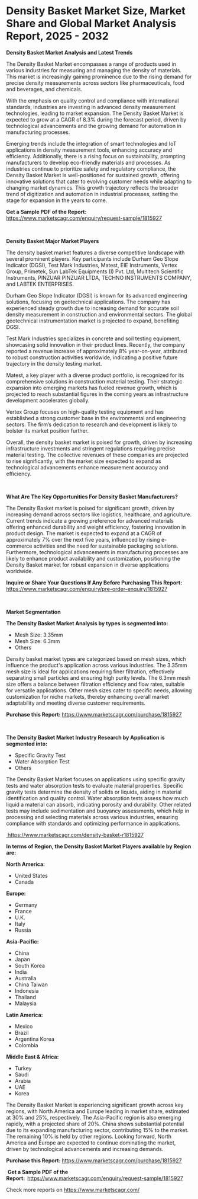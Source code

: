<p><h1>Density Basket Market Size, Market Share and Global Market Analysis Report, 2025 - 2032</h1></p><p><strong>Density Basket Market Analysis and Latest Trends</strong></p>
<p><p>The Density Basket Market encompasses a range of products used in various industries for measuring and managing the density of materials. This market is increasingly gaining prominence due to the rising demand for precise density measurements across sectors like pharmaceuticals, food and beverages, and chemicals. </p><p>With the emphasis on quality control and compliance with international standards, industries are investing in advanced density measurement technologies, leading to market expansion. The Density Basket Market is expected to grow at a CAGR of 8.3% during the forecast period, driven by technological advancements and the growing demand for automation in manufacturing processes. </p><p>Emerging trends include the integration of smart technologies and IoT applications in density measurement tools, enhancing accuracy and efficiency. Additionally, there is a rising focus on sustainability, prompting manufacturers to develop eco-friendly materials and processes. As industries continue to prioritize safety and regulatory compliance, the Density Basket Market is well-positioned for sustained growth, offering innovative solutions that cater to evolving customer needs while adapting to changing market dynamics. This growth trajectory reflects the broader trend of digitization and automation in industrial processes, setting the stage for expansion in the years to come.</p></p>
<p><strong>Get a Sample PDF of the Report:&nbsp;</strong> <a href="https://www.marketscagr.com/enquiry/request-sample/1815927?utm_campaign=2335&utm_medium=2&utm_source=Github&utm_content=ia&utm_term=19022025&utm_id=density-basket">https://www.marketscagr.com/enquiry/request-sample/1815927</a></p>
<p>&nbsp;</p>
<p><strong>Density Basket Major Market Players</strong></p>
<p><p>The density basket market features a diverse competitive landscape with several prominent players. Key participants include Durham Geo Slope Indicator (DGSI), Test Mark Industries, Matest, EIE Instruments, Vertex Group, Primetek, Sun LabTek Equipments (I) Pvt. Ltd, Multitech Scientific Instruments, PINZUAR PINZUAR LTDA, TECHNO INSTRUMENTS COMPANY, and LABTEK ENTERPRISES.</p><p>Durham Geo Slope Indicator (DGSI) is known for its advanced engineering solutions, focusing on geotechnical applications. The company has experienced steady growth due to increasing demand for accurate soil density measurement in construction and environmental sectors. The global geotechnical instrumentation market is projected to expand, benefiting DGSI.</p><p>Test Mark Industries specializes in concrete and soil testing equipment, showcasing solid innovation in their product lines. Recently, the company reported a revenue increase of approximately 8% year-on-year, attributed to robust construction activities worldwide, indicating a positive future trajectory in the density testing market.</p><p>Matest, a key player with a diverse product portfolio, is recognized for its comprehensive solutions in construction material testing. Their strategic expansion into emerging markets has fueled revenue growth, which is projected to reach substantial figures in the coming years as infrastructure development accelerates globally.</p><p>Vertex Group focuses on high-quality testing equipment and has established a strong customer base in the environmental and engineering sectors. The firm’s dedication to research and development is likely to bolster its market position further.</p><p>Overall, the density basket market is poised for growth, driven by increasing infrastructure investments and stringent regulations requiring precise material testing. The collective revenues of these companies are projected to rise significantly, with the market size expected to expand as technological advancements enhance measurement accuracy and efficiency.</p></p>
<p>&nbsp;</p>
<p><strong>What Are The Key Opportunities For Density Basket Manufacturers?</strong></p>
<p><p>The Density Basket market is poised for significant growth, driven by increasing demand across sectors like logistics, healthcare, and agriculture. Current trends indicate a growing preference for advanced materials offering enhanced durability and weight efficiency, fostering innovation in product design. The market is expected to expand at a CAGR of approximately 7% over the next five years, influenced by rising e-commerce activities and the need for sustainable packaging solutions. Furthermore, technological advancements in manufacturing processes are likely to enhance product availability and customization, positioning the Density Basket market for robust expansion in diverse applications worldwide.</p></p>
<p><strong>Inquire or Share Your Questions If Any Before Purchasing This Report:</strong> <a href="https://www.marketscagr.com/enquiry/pre-order-enquiry/1815927?utm_campaign=2335&utm_medium=2&utm_source=Github&utm_content=ia&utm_term=19022025&utm_id=density-basket">https://www.marketscagr.com/enquiry/pre-order-enquiry/1815927</a></p>
<p>&nbsp;</p>
<p><strong>Market Segmentation</strong></p>
<p><strong>The Density Basket Market Analysis by types is segmented into:</strong></p>
<p><ul><li>Mesh Size: 3.35mm</li><li>Mesh Size: 6.3mm</li><li>Others</li></ul></p>
<p><p>Density basket market types are categorized based on mesh sizes, which influence the product's application across various industries. The 3.35mm mesh size is ideal for applications requiring finer filtration, effectively separating small particles and ensuring high purity levels. The 6.3mm mesh size offers a balance between filtration efficiency and flow rates, suitable for versatile applications. Other mesh sizes cater to specific needs, allowing customization for niche markets, thereby enhancing overall market adaptability and meeting diverse customer requirements.</p></p>
<p><strong>Purchase this Report:&nbsp;</strong><a href="https://www.marketscagr.com/purchase/1815927?utm_campaign=2335&utm_medium=2&utm_source=Github&utm_content=ia&utm_term=19022025&utm_id=density-basket">https://www.marketscagr.com/purchase/1815927</a></p>
<p>&nbsp;</p>
<p><strong>The Density Basket Market Industry Research by Application is segmented into:</strong></p>
<p><ul><li>Specific Gravity Test</li><li>Water Absorption Test</li><li>Others</li></ul></p>
<p><p>The Density Basket Market focuses on applications using specific gravity tests and water absorption tests to evaluate material properties. Specific gravity tests determine the density of solids or liquids, aiding in material identification and quality control. Water absorption tests assess how much liquid a material can absorb, indicating porosity and durability. Other related tests may include sedimentation and buoyancy assessments, which help in processing and selecting materials across various industries, ensuring compliance with standards and optimizing performance in applications.</p></p>
<p><a href="https://www.marketscagr.com/density-basket-r1815927?utm_campaign=2335&utm_medium=2&utm_source=Github&utm_content=ia&utm_term=19022025&utm_id=density-basket">&nbsp;https://www.marketscagr.com/density-basket-r1815927</a></p>
<p><strong>In terms of Region, the Density Basket Market Players available by Region are:</strong></p>
<p>
    <p> <strong> North America: </strong>
        <ul>
            <li>United States</li>
            <li>Canada</li>
        </ul>
        </p> 
    <p> <strong> Europe: </strong>
        <ul>
            <li>Germany</li>
            <li>France</li>
            <li>U.K.</li>
            <li>Italy</li>
            <li>Russia</li>
        </ul>
        </p> 
    <p> <strong> Asia-Pacific: </strong>
        <ul>
            <li>China</li>
            <li>Japan</li>
            <li>South Korea</li>
            <li>India</li>
            <li>Australia</li>
            <li>China Taiwan</li>
            <li>Indonesia</li>
            <li>Thailand</li>
            <li>Malaysia</li>
        </ul>
        </p> 
    <p> <strong> Latin America: </strong>
        <ul>
            <li>Mexico</li>
            <li>Brazil</li>
            <li>Argentina Korea</li>
            <li>Colombia</li>
        </ul>
        </p> 
    <p> <strong> Middle East & Africa: </strong>
        <ul>
            <li>Turkey</li>
            <li>Saudi</li>
            <li>Arabia</li>
            <li>UAE</li>
            <li>Korea</li>
        </ul>
    </p>
    </p>
<p><p>The Density Basket Market is experiencing significant growth across key regions, with North America and Europe leading in market share, estimated at 30% and 25%, respectively. The Asia-Pacific region is also emerging rapidly, with a projected share of 20%. China shows substantial potential due to its expanding manufacturing sector, contributing 15% to the market. The remaining 10% is held by other regions. Looking forward, North America and Europe are expected to continue dominating the market, driven by technological advancements and increasing demands.</p></p>
<p><strong>Purchase this Report: </strong><a href="https://www.marketscagr.com/purchase/1815927?utm_campaign=2335&utm_medium=2&utm_source=Github&utm_content=ia&utm_term=19022025&utm_id=density-basket">https://www.marketscagr.com/purchase/1815927</a></p>
<p>&nbsp;<strong>Get a Sample PDF of the Report:&nbsp;&nbsp;</strong><a href="https://www.marketscagr.com/enquiry/request-sample/1815927?utm_campaign=2335&utm_medium=2&utm_source=Github&utm_content=ia&utm_term=19022025&utm_id=density-basket">https://www.marketscagr.com/enquiry/request-sample/1815927</a></p>
<p><strong></strong></p>
<p>Check more reports on <a href="https://www.marketscagr.com/?utm_campaign=2335&utm_medium=2&utm_source=Github&utm_content=ia&utm_term=19022025&utm_id=density-basket">https://www.marketscagr.com/</a></p>